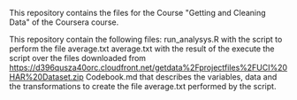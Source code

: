
This repository contains the files for the Course "Getting and Cleaning Data" of the Coursera course.

This repository contain the following files:
run_analysys.R with the script to perform the file average.txt
average.txt with the result of the execute the script over the files downloaded from https://d396qusza40orc.cloudfront.net/getdata%2Fprojectfiles%2FUCI%20HAR%20Dataset.zip
Codebook.md that describes the variables, data and the transformations to create the file average.txt performed by the script.


